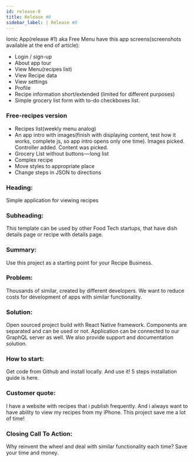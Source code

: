 ```yaml
---
id: release-0
title: Release #0
sidebar_label: | Release #0
---
```



Ionic App\(release \#1\) aka Free Menu have this app screens\(screenshots available at the end of article\):

- Login / sign-up
- About app tour
- View Menu\(recipes list\)
- View Recipe data
- View settings
- Profile
- Recipe information short/extended \(limited for different purposes\)
- Simple grocery list form with to-do checkboxes list.



### Free-recipes version

* Recipes list\(weekly menu analog\)
* An app intro with images\(finish with displaying content, test how it works, complete js, so app intro opens only one time\). Images picked. Controller added. Content was picked.
* Grocery List without buttons — long list
* Complex recipe
* Move styles to appropriate place
* Change steps in JSON to directions

### Heading:
Simple application for viewing recipes

### Subheading:
This template can be used by other Food Tech startups, that have dish details page or recipe with details page.

### Summary:
Use this project as a starting point for your Recipe Business.

### Problem:
Thousands of similar, created by different developers. We want to reduce costs for development of apps with similar functionality.

### Solution:
Open sourced project build with React Native framework. Components are separated and can be used or not.
Application can be connected to our GraphQL server as well.
We also provide support and documentation solution.

### How to start:
Get code from Github and install locally. And use it!
5 steps installation guide is here.

### Customer quote:
I have a website with recipes that i publish frequently. And i always want to have ability to view my recipes from my iPhone. This project save me a lot of time!

### Closing Call To Action:
Why reinvent the wheel and deal with similar functionality each time? Save your time and money.
